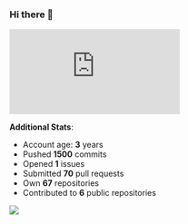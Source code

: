 ### Hi there 👋

![Bob's github activity graph](https://d3eqgu1c877dat.cloudfront.net/graph-stats.xml)

**Additional Stats**:
- Account age: **3** years
- Pushed **1500** commits
- Opened **1** issues
- Submitted **70** pull requests
- Own **67** repositories
- Contributed to **6** public repositories

![](https://komarev.com/ghpvc/?username=BobTheSoftwareDeveloper)

